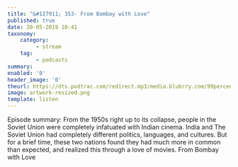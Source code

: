 ```yaml
---
title: "&#127911; 353- From Bombay with Love"
published: true
date: 20-05-2019 10:41
taxonomy:
    category:
         - stream
    tag:
         - podcasts
summary:
enabled: '0'
header_image: '0'
theurl: https://dts.podtrac.com/redirect.mp3/media.blubrry.com/99percentinvisible/dovetail.prxu.org/96/7d23e596-6b26-4224-b1d4-8abd793d72c8/01_353_From_Bombay_with_Love_pt_01.mp3
image: artwork-resized.png
template: listen
---
```

 
Episode summary: From the 1950s right up to its collapse, people in the Soviet Union were completely infatuated with Indian cinema. India and The Soviet Union had completely different politics, languages, and cultures. But for a brief time, these two nations found they had much more in common than expected, and realized this through a love of movies. From Bombay with Love
